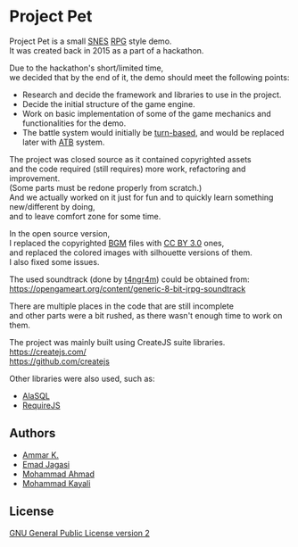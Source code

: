 # Project Pet

Project Pet is a small [SNES](https://en.wikipedia.org/wiki/Super_Nintendo_Entertainment_System) [RPG](https://en.wikipedia.org/wiki/Role-playing_video_game) style demo.  
It was created back in 2015 as a part of a hackathon.

Due to the hackathon's short/limited time,  
we decided that by the end of it, the demo should meet the following points:  
* Research and decide the framework and libraries to use in the project.
* Decide the initial structure of the game engine.
* Work on basic implementation of some of the game mechanics and functionalities for the demo.
* The battle system would initially be [turn-based](https://en.wikipedia.org/wiki/Turns,_rounds_and_time-keeping_systems_in_games#Turn-based), 
and would be replaced later with [ATB](https://en.wikipedia.org/wiki/Turns,_rounds_and_time-keeping_systems_in_games#Active_Time_Battle) system.

The project was closed source as it contained copyrighted assets  
and the code required (still requires) more work, refactoring and improvement.  
(Some parts must be redone properly from scratch.)  
And we actually worked on it just for fun and to quickly learn something new/different by doing,  
and to leave comfort zone for some time.

In the open source version,  
I replaced the copyrighted [BGM](https://en.wikipedia.org/wiki/Background_music) files with [CC BY 3.0](https://creativecommons.org/licenses/by/3.0/) ones,  
and replaced the colored images with silhouette versions of them.  
I also fixed some issues.

The used soundtrack (done by [t4ngr4m](https://opengameart.org/users/t4ngr4m)) could be obtained from:  
https://opengameart.org/content/generic-8-bit-jrpg-soundtrack

There are multiple places in the code that are still incomplete  
and other parts were a bit rushed, as there wasn't enough time to work on them.

The project was mainly built using CreateJS suite libraries.  
https://createjs.com/  
https://github.com/createjs

Other libraries were also used, such as:
* [AlaSQL](https://github.com/agershun/alasql)
* [RequireJS](https://github.com/requirejs/requirejs)

## Authors

* [Ammar K.](https://github.com/akai-z)
* [Emad Jagasi](https://github.com/Mhd-Emad)
* [Mohammad Ahmad](https://github.com/mayhem-ahmad)
* [Mohammad Kayali](https://github.com/moe-kayali)

## License

[GNU General Public License version 2](LICENSE)

